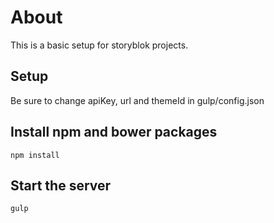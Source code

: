 # About

This is a basic setup for storyblok projects.

## Setup

Be sure to change apiKey, url and themeId in gulp/config.json

## Install npm and bower packages

```
npm install
```

## Start the server

```
gulp
```
